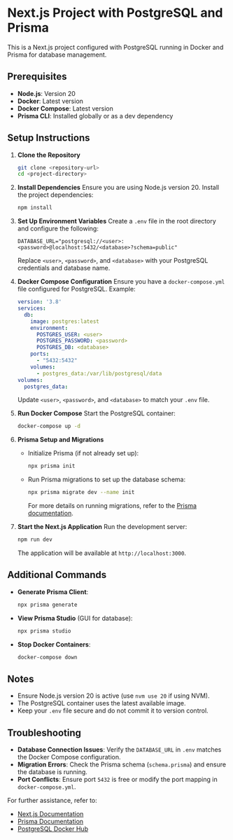 # Next.js Project with PostgreSQL and Prisma

This is a Next.js project configured with PostgreSQL running in Docker and Prisma for database management.

## Prerequisites

- **Node.js**: Version 20
- **Docker**: Latest version
- **Docker Compose**: Latest version
- **Prisma CLI**: Installed globally or as a dev dependency

## Setup Instructions

1. **Clone the Repository**
   ```bash
   git clone <repository-url>
   cd <project-directory>
   ```

2. **Install Dependencies**
   Ensure you are using Node.js version 20. Install the project dependencies:
   ```bash
   npm install
   ```

3. **Set Up Environment Variables**
   Create a `.env` file in the root directory and configure the following:
   ```env
   DATABASE_URL="postgresql://<user>:<password>@localhost:5432/<database>?schema=public"
   ```
   Replace `<user>`, `<password>`, and `<database>` with your PostgreSQL credentials and database name.

4. **Docker Compose Configuration**
   Ensure you have a `docker-compose.yml` file configured for PostgreSQL. Example:
   ```yaml
   version: '3.8'
   services:
     db:
       image: postgres:latest
       environment:
         POSTGRES_USER: <user>
         POSTGRES_PASSWORD: <password>
         POSTGRES_DB: <database>
       ports:
         - "5432:5432"
       volumes:
         - postgres_data:/var/lib/postgresql/data
   volumes:
     postgres_data:
   ```
   Update `<user>`, `<password>`, and `<database>` to match your `.env` file.

5. **Run Docker Compose**
   Start the PostgreSQL container:
   ```bash
   docker-compose up -d
   ```

6. **Prisma Setup and Migrations**
   - Initialize Prisma (if not already set up):
     ```bash
     npx prisma init
     ```
   - Run Prisma migrations to set up the database schema:
     ```bash
     npx prisma migrate dev --name init
     ```
     For more details on running migrations, refer to the [Prisma documentation](https://www.prisma.io/docs/concepts/components/prisma-migrate).

7. **Start the Next.js Application**
   Run the development server:
   ```bash
   npm run dev
   ```
   The application will be available at `http://localhost:3000`.

## Additional Commands

- **Generate Prisma Client**:
  ```bash
  npx prisma generate
  ```
- **View Prisma Studio** (GUI for database):
  ```bash
  npx prisma studio
  ```
- **Stop Docker Containers**:
  ```bash
  docker-compose down
  ```

## Notes

- Ensure Node.js version 20 is active (use `nvm use 20` if using NVM).
- The PostgreSQL container uses the latest available image.
- Keep your `.env` file secure and do not commit it to version control.

## Troubleshooting

- **Database Connection Issues**: Verify the `DATABASE_URL` in `.env` matches the Docker Compose configuration.
- **Migration Errors**: Check the Prisma schema (`schema.prisma`) and ensure the database is running.
- **Port Conflicts**: Ensure port `5432` is free or modify the port mapping in `docker-compose.yml`.

For further assistance, refer to:
- [Next.js Documentation](https://nextjs.org/docs)
- [Prisma Documentation](https://www.prisma.io/docs)
- [PostgreSQL Docker Hub](https://hub.docker.com/_/postgres)